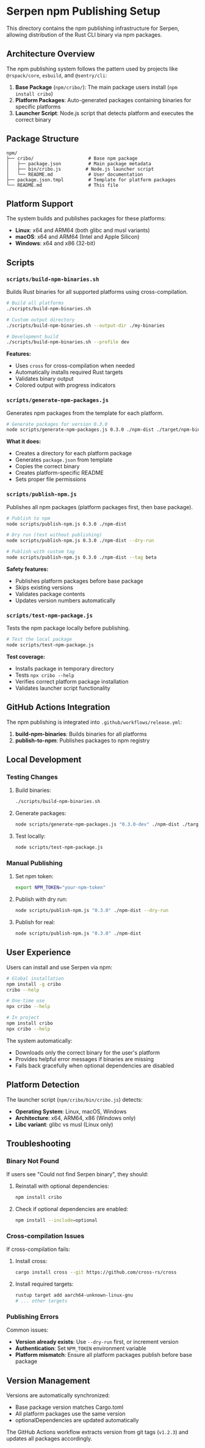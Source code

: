 # Serpen npm Publishing Setup

This directory contains the npm publishing infrastructure for Serpen, allowing distribution of the Rust CLI binary via npm packages.

## Architecture Overview

The npm publishing system follows the pattern used by projects like `@rspack/core`, `esbuild`, and `@sentry/cli`:

1. **Base Package** (`npm/cribo/`): The main package users install (`npm install cribo`)
2. **Platform Packages**: Auto-generated packages containing binaries for specific platforms
3. **Launcher Script**: Node.js script that detects platform and executes the correct binary

## Package Structure

```
npm/
├── cribo/                    # Base npm package
│   ├── package.json          # Main package metadata
│   ├── bin/cribo.js         # Node.js launcher script
│   └── README.md             # User documentation
├── package.json.tmpl         # Template for platform packages
└── README.md                 # This file
```

## Platform Support

The system builds and publishes packages for these platforms:

- **Linux**: x64 and ARM64 (both glibc and musl variants)
- **macOS**: x64 and ARM64 (Intel and Apple Silicon)
- **Windows**: x64 and x86 (32-bit)

## Scripts

### `scripts/build-npm-binaries.sh`

Builds Rust binaries for all supported platforms using cross-compilation.

```bash
# Build all platforms
./scripts/build-npm-binaries.sh

# Custom output directory
./scripts/build-npm-binaries.sh --output-dir ./my-binaries

# Development build
./scripts/build-npm-binaries.sh --profile dev
```

**Features:**

- Uses `cross` for cross-compilation when needed
- Automatically installs required Rust targets
- Validates binary output
- Colored output with progress indicators

### `scripts/generate-npm-packages.js`

Generates npm packages from the template for each platform.

```bash
# Generate packages for version 0.3.0
node scripts/generate-npm-packages.js 0.3.0 ./npm-dist ./target/npm-binaries
```

**What it does:**

- Creates a directory for each platform package
- Generates `package.json` from template
- Copies the correct binary
- Creates platform-specific README
- Sets proper file permissions

### `scripts/publish-npm.js`

Publishes all npm packages (platform packages first, then base package).

```bash
# Publish to npm
node scripts/publish-npm.js 0.3.0 ./npm-dist

# Dry run (test without publishing)
node scripts/publish-npm.js 0.3.0 ./npm-dist --dry-run

# Publish with custom tag
node scripts/publish-npm.js 0.3.0 ./npm-dist --tag beta
```

**Safety features:**

- Publishes platform packages before base package
- Skips existing versions
- Validates package contents
- Updates version numbers automatically

### `scripts/test-npm-package.js`

Tests the npm package locally before publishing.

```bash
# Test the local package
node scripts/test-npm-package.js
```

**Test coverage:**

- Installs package in temporary directory
- Tests `npx cribo --help`
- Verifies correct platform package installation
- Validates launcher script functionality

## GitHub Actions Integration

The npm publishing is integrated into `.github/workflows/release.yml`:

1. **build-npm-binaries**: Builds binaries for all platforms
2. **publish-to-npm**: Publishes packages to npm registry

## Local Development

### Testing Changes

1. Build binaries:
   ```bash
   ./scripts/build-npm-binaries.sh
   ```

2. Generate packages:
   ```bash
   node scripts/generate-npm-packages.js "0.3.0-dev" ./npm-dist ./target/npm-binaries
   ```

3. Test locally:
   ```bash
   node scripts/test-npm-package.js
   ```

### Manual Publishing

1. Set npm token:
   ```bash
   export NPM_TOKEN="your-npm-token"
   ```

2. Publish with dry run:
   ```bash
   node scripts/publish-npm.js "0.3.0" ./npm-dist --dry-run
   ```

3. Publish for real:
   ```bash
   node scripts/publish-npm.js "0.3.0" ./npm-dist
   ```

## User Experience

Users can install and use Serpen via npm:

```bash
# Global installation
npm install -g cribo
cribo --help

# One-time use
npx cribo --help

# In project
npm install cribo
npx cribo --help
```

The system automatically:

- Downloads only the correct binary for the user's platform
- Provides helpful error messages if binaries are missing
- Falls back gracefully when optional dependencies are disabled

## Platform Detection

The launcher script (`npm/cribo/bin/cribo.js`) detects:

- **Operating System**: Linux, macOS, Windows
- **Architecture**: x64, ARM64, x86 (Windows only)
- **Libc variant**: glibc vs musl (Linux only)

## Troubleshooting

### Binary Not Found

If users see "Could not find Serpen binary", they should:

1. Reinstall with optional dependencies:
   ```bash
   npm install cribo
   ```

2. Check if optional dependencies are enabled:
   ```bash
   npm install --include=optional
   ```

### Cross-compilation Issues

If cross-compilation fails:

1. Install cross:
   ```bash
   cargo install cross --git https://github.com/cross-rs/cross
   ```

2. Install required targets:
   ```bash
   rustup target add aarch64-unknown-linux-gnu
   # ... other targets
   ```

### Publishing Errors

Common issues:

- **Version already exists**: Use `--dry-run` first, or increment version
- **Authentication**: Set `NPM_TOKEN` environment variable
- **Platform mismatch**: Ensure all platform packages publish before base package

## Version Management

Versions are automatically synchronized:

- Base package version matches Cargo.toml
- All platform packages use the same version
- optionalDependencies are updated automatically

The GitHub Actions workflow extracts version from git tags (`v1.2.3`) and updates all packages accordingly.
